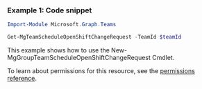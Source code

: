 ### Example 1: Code snippet

```powershellImport-Module Microsoft.Graph.Teams

Get-MgTeamScheduleOpenShiftChangeRequest -TeamId $teamId
```
This example shows how to use the New-MgGroupTeamScheduleOpenShiftChangeRequest Cmdlet.
To learn about permissions for this resource, see the [permissions reference](/graph/permissions-reference).

